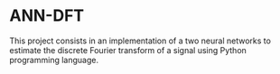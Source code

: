 # ANN-DFT
This project consists in an implementation of a two neural networks to estimate the discrete Fourier transform of a signal using Python programming language.
